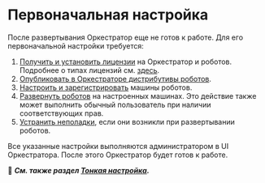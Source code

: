 #	Первоначальная настройка

После развертывания Оркестратор еще не готов к работе. Для его первоначальной настройки требуется:
1. [Получить и установить лицензии](https://docs.primo-rpa.ru/primo-rpa/orchestrator-new/orchestrator-admin/licensing/new-license) на Оркестратор и роботов. Подробнее о типах лицензий см. [здесь](https://docs.primo-rpa.ru/primo-rpa/licenses).
2. [Опубликовать в Оркестраторе дистрибутивы роботов](https://docs.primo-rpa.ru/primo-rpa/orchestrator-new/orchestrator-admin/robots/upload-robot). 
3. [Настроить и зарегистрировать](https://docs.primo-rpa.ru/primo-rpa/orchestrator-new/orchestrator-admin/robots/register-robot) машины роботов.
4. [Развернуть роботов](https://docs.primo-rpa.ru/primo-rpa/orchestrator-new/orchestrator-user/deploy-robot) на настроенных машинах. Это действие также может выполнить обычный пользователь при наличии соответствующих прав.
5. [Устранить неполадки](https://docs.primo-rpa.ru/primo-rpa/orchestrator-new/deployment/troubleshooting), если они возникли при развертывании роботов.

Все указанные настройки выполняются администратором в UI Оркестратора. После этого Оркестратор будет готов к работе. 

:small_blue_diamond: ***См. также раздел [Тонкая настройка](https://docs.primo-rpa.ru/primo-rpa/orchestrator-new/fine-tuning/readme).***
